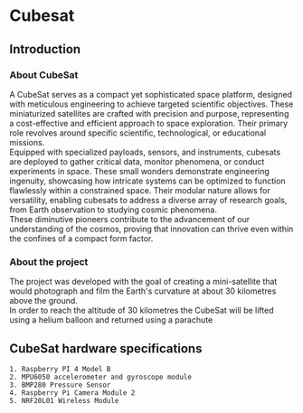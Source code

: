 # Cubesat

## Introduction
### About CubeSat
A CubeSat serves as a compact yet sophisticated space platform, designed with meticulous engineering to achieve targeted scientific objectives. These miniaturized satellites are crafted with precision and purpose, representing a cost-effective and efficient approach to space exploration. Their primary role revolves around specific scientific, technological, or educational missions. <br>
Equipped with specialized payloads, sensors, and instruments, cubesats are deployed to gather critical data, monitor phenomena, or conduct experiments in space. These small wonders demonstrate engineering ingenuity, showcasing how intricate systems can be optimized to function flawlessly within a constrained space. Their modular nature allows for versatility, enabling cubesats to address a diverse array of research goals, from Earth observation to studying cosmic phenomena. <br>
These diminutive pioneers contribute to the advancement of our understanding of the cosmos, proving that innovation can thrive even within the confines of a compact form factor.

### About the project
The project was developed with the goal of creating a mini-satellite that would photograph and film the Earth's curvature at about 30 kilometres above the ground. <br>
In order to reach the altitude of 30 kilometres the CubeSat will be lifted using a helium balloon and returned using a parachute

## CubeSat hardware specifications
    1. Raspberry PI 4 Model B
    2. MPU6050 accelerometer and gyroscope module
    3. BMP280 Pressure Sensor
    4. Raspberry Pi Camera Module 2
    5. NRF20L01 Wireless Module


